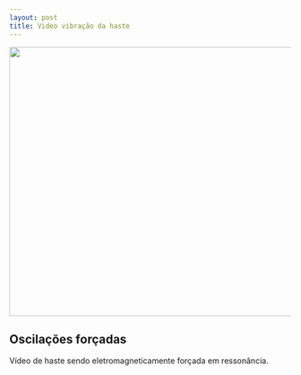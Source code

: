 ```yaml
---
layout: post
title: Video vibração da haste
---
```

<img src="{{ site.baseurl }}/img/20160711_183316.jpg" height="480" width="640"/>

Oscilações forçadas 
-------------------------------

Vídeo de haste sendo eletromagneticamente forçada em ressonância.
